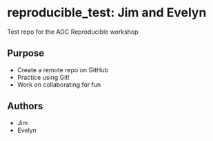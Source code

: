 # reproducible_test: Jim and Evelyn
Test repo for the ADC Reproducible workshop

## Purpose

- Create a remote repo on GitHub
- Practice using Git!
- Work on collaborating for fun

## Authors

- Jim
- Evelyn